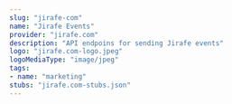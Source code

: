 ```yaml
---
slug: "jirafe-com"
name: "Jirafe Events"
provider: "jirafe.com"
description: "API endpoins for sending Jirafe events"
logo: "jirafe.com-logo.jpeg"
logoMediaType: "image/jpeg"
tags:
- name: "marketing"
stubs: "jirafe.com-stubs.json"
---
```


